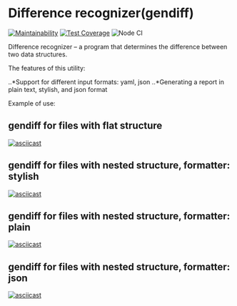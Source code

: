 # Difference recognizer(gendiff)
[![Maintainability](https://api.codeclimate.com/v1/badges/0c3c46a0d5d162e522ce/maintainability)](https://codeclimate.com/github/f1eeman/frontend-project-lvl2/maintainability)
[![Test Coverage](https://api.codeclimate.com/v1/badges/0c3c46a0d5d162e522ce/test_coverage)](https://codeclimate.com/github/f1eeman/frontend-project-lvl2/test_coverage)
![Node CI](https://github.com/f1eeman/frontend-project-lvl2/workflows/Node%20CI/badge.svg)

Difference recognizer – a program that determines the difference between two data structures.

The features of this utility:

..*Support for different input formats: yaml, json
..*Generating a report in plain text, stylish, and json format

Example of use:

## gendiff for files with flat structure
[![asciicast](https://asciinema.org/a/ED9Ir721VSZvTS1scolbOK1g4.svg)](https://asciinema.org/a/ED9Ir721VSZvTS1scolbOK1g4)

## gendiff for files with nested structure, formatter: stylish
[![asciicast](https://asciinema.org/a/b8WbXxWmbCpXjWF8doF14rzME.svg)](https://asciinema.org/a/b8WbXxWmbCpXjWF8doF14rzME)

## gendiff for files with nested structure, formatter: plain 
[![asciicast](https://asciinema.org/a/TUrhOVR4Bl9XxE7594cUkagdO.svg)](https://asciinema.org/a/TUrhOVR4Bl9XxE7594cUkagdO)

## gendiff for files with nested structure, formatter: json 
[![asciicast](https://asciinema.org/a/adGCOWqfjqDCp6HpSHrCDNS0X.svg)](https://asciinema.org/a/adGCOWqfjqDCp6HpSHrCDNS0X)
